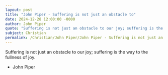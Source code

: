 ```yaml
---
layout: post
title: "John Piper - Suffering is not just an obstacle to"
date: 2024-12-28 12:00:00 -0000
author: John Piper
quote: "Suffering is not just an obstacle to our joy; suffering is the way to the fullness of joy."
subject: Christian
permalink: /Christian/John Piper/John Piper - Suffering is not just an obstacle to
---
```


Suffering is not just an obstacle to our joy; suffering is the way to the fullness of joy.

- John Piper
